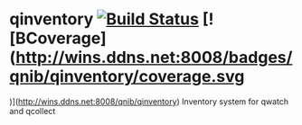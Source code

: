 # qinventory [![Build Status](http://wins.ddns.net:8000/api/badges/qnib/qinventory/status.svg)](http://wins.ddns.net:8000/qnib/qinventory) [![BCoverage](http://wins.ddns.net:8008/badges/qnib/qinventory/coverage.svg
)](http://wins.ddns.net:8008/qnib/qinventory)
Inventory system for qwatch and qcollect
